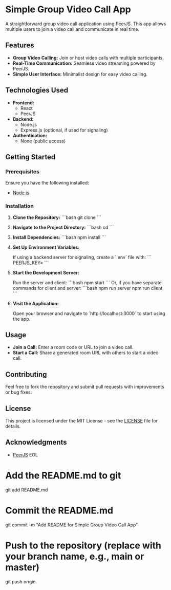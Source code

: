# Simple Group Video Call App

A straightforward group video call application using PeerJS. This app allows multiple users to join a video call and communicate in real time.

## Features

- **Group Video Calling:** Join or host video calls with multiple participants.
- **Real-Time Communication:** Seamless video streaming powered by PeerJS.
- **Simple User Interface:** Minimalist design for easy video calling.

## Technologies Used

- **Frontend:**
  - React
  - PeerJS
- **Backend:**
  - Node.js
  - Express.js (optional, if used for signaling)
- **Authentication:**
  - None (public access)

## Getting Started

### Prerequisites

Ensure you have the following installed:
- [Node.js](https://nodejs.org/)

### Installation

1. **Clone the Repository:**
   \`\`\`bash
   git clone <repository-url>
   \`\`\`

2. **Navigate to the Project Directory:**
   \`\`\`bash
   cd <project-directory>
   \`\`\`

3. **Install Dependencies:**
   \`\`\`bash
   npm install
   \`\`\`

4. **Set Up Environment Variables:**

   If using a backend server for signaling, create a \`.env\` file with:
   \`\`\`
   PEERJS_KEY=<your-peerjs-key>
   \`\`\`

5. **Start the Development Server:**

   Run the server and client:
   \`\`\`bash
   npm start
   \`\`\`
   Or, if you have separate commands for client and server:
   \`\`\`bash
   npm run server
   npm run client
   \`\`\`

6. **Visit the Application:**

   Open your browser and navigate to \`http://localhost:3000\` to start using the app.

## Usage

- **Join a Call:** Enter a room code or URL to join a video call.
- **Start a Call:** Share a generated room URL with others to start a video call.

## Contributing

Feel free to fork the repository and submit pull requests with improvements or bug fixes.

## License

This project is licensed under the MIT License - see the [LICENSE](LICENSE) file for details.

## Acknowledgments

- [PeerJS](https://peerjs.com/)
EOL

# Add the README.md to git
git add README.md

# Commit the README.md
git commit -m "Add README for Simple Group Video Call App"

# Push to the repository (replace <branch> with your branch name, e.g., main or master)
git push origin <branch>
